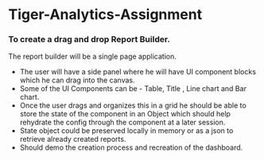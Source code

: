 # Tiger-Analytics-Assignment
### To create a drag and drop Report Builder.
The report builder will be a single page application.
- The user will have a side panel where he will have UI component blocks which he can drag into the canvas.
- Some of the UI Components can be - Table, Title , Line chart and Bar chart.
- Once the user drags and organizes this in a grid he should be able to store the state of the component in an Object which should help rehydrate the config through the component at a later session.
- State object could be preserved locally in memory or as a json to retrieve already created reports.
- Should demo the creation process and recreation of the dashboard.
